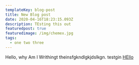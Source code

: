 ```yaml
---
templateKey: blog-post
title: New Blog post
date: 2020-04-16T18:23:15.093Z
description: TEsting this out
featuredpost: true
featuredimage: /img/chemex.jpg
tags:
  - one two three
---
```

Hello, why Am I Writhingt theinsfgkndlgkjdslkgn. <span>testgin </span> <a href="#">HEllo</a>